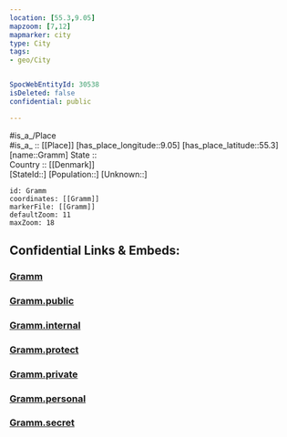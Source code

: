 ```yaml
---
location: [55.3,9.05] 
mapzoom: [7,12] 
mapmarker: city 
type: City
tags:
- geo/City


SpocWebEntityId: 30538
isDeleted: false
confidential: public

---
```

#is_a_/Place  
#is_a_ :: [[Place]] 
[has_place_longitude::9.05] 
[has_place_latitude::55.3] 
[name::Gramm] 
State ::  
Country :: [[Denmark]]  
[StateId::] 
[Population::] 
[Unknown::] 


```leaflet
id: Gramm
coordinates: [[Gramm]] 
markerFile: [[Gramm]] 
defaultZoom: 11 
maxZoom: 18
```


## Confidential Links & Embeds: 

### [Gramm](/_Standards/Earth/Continent/Europe/Europe~North/Denmark/Regions~Denmark/Syddanmark/City/Gramm.md) 

### [Gramm.public](/_public/Earth/Continent/Europe/Europe~North/Denmark/Regions~Denmark/Syddanmark/City/Gramm.public.md) 

### [Gramm.internal](/_internal/Earth/Continent/Europe/Europe~North/Denmark/Regions~Denmark/Syddanmark/City/Gramm.internal.md) 

### [Gramm.protect](/_protect/Earth/Continent/Europe/Europe~North/Denmark/Regions~Denmark/Syddanmark/City/Gramm.protect.md) 

### [Gramm.private](/_private/Earth/Continent/Europe/Europe~North/Denmark/Regions~Denmark/Syddanmark/City/Gramm.private.md) 

### [Gramm.personal](/_personal/Earth/Continent/Europe/Europe~North/Denmark/Regions~Denmark/Syddanmark/City/Gramm.personal.md) 

### [Gramm.secret](/_secret/Earth/Continent/Europe/Europe~North/Denmark/Regions~Denmark/Syddanmark/City/Gramm.secret.md)

